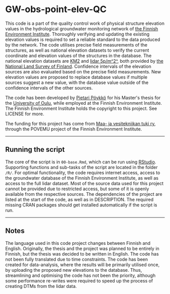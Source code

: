 # GW-obs-point-elev-QC

This code is a part of the quality control work of physical structure elevation values in the hydrological groundwater monitoring network of [the Finnish Environment Institute](https://www.syke.fi/en-US).
Thoroughly verifying and updating the existing elevation values is required to set a reliable standard to the data produced by the network. 
The code utilises precise field measurements of the structures, as well as national elevation datasets to verify the current coordinate and elevation values of the structures in the database.
The national elevation datasets are [KM2](https://www.maanmittauslaitos.fi/en/maps-and-spatial-data/datasets-and-interfaces/product-descriptions/elevation-model-2-m) and [lidar 5p/m^2^](https://www.maanmittauslaitos.fi/en/maps-and-spatial-data/datasets-and-interfaces/product-descriptions/laser-scanning-data-5-p), both provided by [the National Land Survey of Finland](https://www.maanmittauslaitos.fi/en).
Confidence intervals of the elevation sources are also evaluated based on the precise field measurements.
New elevation values are proposed to replace database values if multiple sources suggest a new value, with the database value outside of the confidence intervals of the other sources.

The code has been developed by [Pietari Pöykkö](https://orcid.org/0009-0000-1214-5336) for his Master's thesis for the [University of Oulu](https://www.oulu.fi/en), while employed at the Finnish Environment Institute.
The Finnish Environment Institute holds the copyright to this project. See LICENSE for more.

The funding for this project has come from [Maa- ja vesitekniikan tuki ry](https://mvtt.fi/), through the POVEMU project of the Finnish Environment Institute.

---
## Running the script
The core of the script is in `00-base.Rmd`, which can be run using [RStudio](https://posit.co/download/rstudio-desktop/). Supporting functions and sub-tasks of the script are located in the folder `/R/`.
For optimal functionality, the code requires internet access, access to the groundwater database of the Finnish Environment Institute, as well as access to the full lidar dataset.
Most of the source data used for this project cannot be provided due to restricted access, but some of it is openly available from the respective sources.
The dependencies of the project are listed at the start of the code, as well as in DESCRIPTION. The required missing CRAN packages should get installed automatically if the script is run.

---
## Notes
The language used in this code project changes between Finnish and English. Originally, the thesis and the project was planned to be entirely in Finnish, but the thesis was decided to be written in English. The code has not been fully translated due to time constraints.
The code has been created for data-analysis, where the results will be primarily utilised once, by uploading the proposed new elevations to the database.
Thus, streamlining and optimising the code has not been the priority, although some performance re-writes were required to speed up the process of creating DTMs from the lidar data.

